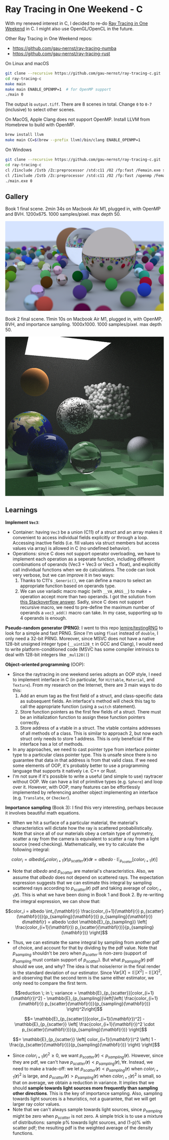 # Ray Tracing in One Weekend - C

With my renewed interest in C, I decided to re-do [Ray Tracing in One Weekend](https://raytracing.github.io/) in C. I might also use OpenGL/OpenCL in the future.

Other Ray Tracing in One Weekend repos:

- https://github.com/gau-nernst/ray-tracing-numba
- https://github.com/gau-nernst/ray-tracing-rust

On Linux and macOS

```bash
git clone --recursive https://github.com/gau-nernst/ray-tracing-c.git
cd ray-tracing-c
make main
make main ENABLE_OPENMP=1  # for OpenMP support
./main 0
```

The output is `output.tiff`. There are 8 scenes in total. Change `0` to `0-7` (inclusive) to select other scenes.

On MacOS, Apple Clang does not support OpenMP. Install LLVM from Homebrew to build with OpenMP.

```bash
brew install llvm
make main CC=$(brew --prefix llvm)/bin/clang ENABLE_OPENMP=1
```

On Windows

```bash
git clone --recursive https://github.com/gau-nernst/ray-tracing-c.git
cd ray-tracing-c
cl /Iinclude /Istb /Zc:preprocessor /std:c11 /O2 /fp:fast /Femain.exe src/*.c
cl /Iinclude /Istb /Zc:preprocessor /std:c11 /O2 /fp:fast /openmp /Femain.exe src/*.c  # for OpenMP support
./main.exe 0
```

## Gallery

Book 1 final scene. 2min 34s on Macbook Air M1, plugged in, with OpenMP and BVH. 1200x675. 1000 samples/pixel. max depth 50.

![Book 1 final scene](images/book1_final.png)

Book 2 final scene. 11min 10s on Macbook Air M1, plugged in, with OpenMP, BVH, and importance sampling. 1000x1000. 1000 samples/pixel. max depth 50.

![Book 2 final scene](images/book2_final.png)

## Learnings

**Implement `Vec3`**:
- Container: having `Vec3` be a union (C11) of a struct and an array makes it convenient to access individual fields explicitly or through a loop. Accessing inactive fields (i.e. fill values via struct members but access values via array) is allowed in C (no undefined behavior).
- Operations: since C does not support operator overloading, we have to implement each operation as a seperate function, including different combinations of operands (Vec3 + Vec3 or Vec3 + float), and explicitly call individual functions when we do calculations. The code can look very verbose, but we can improve it in two ways:
  1. Thanks to C11's `_Generic()`, we can define a macro to select an appropriate function based on operands type.
  2. We can use variadic macro magic (with `__VA_ARGS__`) to make + operation accept more than two operands. I got the solution from [this Stackoverflow answer](https://stackoverflow.com/a/11763277). Sadly, since C does not support recursive macro, we need to pre-define the maximum number of operands a `vec3_add()` macro can take. In my case, supporting up to 4 operands is enough.

**Pseudo-random generator (PRNG)**: I went to this repo [lemire/testingRNG](https://github.com/lemire/testingRNG) to look for a simple and fast PRNG. Since I'm using `float` instead of `double`, I only need a 32-bit PRNG. Moreover, since MSVC does not have a native 128-bit unsigned integer type (`__uint128_t` in GCC and Clang), I would need to write platform-conditioned code (MSVC has some compiler intrinsics to deal with 128-bit integers like `_mul128()`)

**Object-oriented programming** (OOP):
- Since the raytracing in one weekend series adopts an OOP style, I need to implement interface in C (in particular, for `Hittable`, `Material`, and `Texture`). From my research on the Internet, there are 3 main ways to do this:
  1. Add an enum tag as the first field of a struct, and class-specific data as subsequent fields. An interface's method will check this tag to call the appropriate function (using a `switch` statement).
  2. Store function pointers as the first few fields of a struct. There must be an initialization function to assign these function pointers correctly.
  3. Store address of a vtable in a struct. The vtable contains addresses of all methods of a class. This is similar to approach 2, but now each struct only needs to store 1 address. This is only beneficial if the interface has a lot of methods.
- In any approaches, we need to cast pointer type from interface pointer type to a particular class pointer type. This is unsafe since there is no guarantee that data in that address is from that valid class. If we need some elements of OOP, it's probably better to use a programming language that supports it natively i.e. C++ or Rust.
- I'm not sure if it's possible to write a useful (and simple to use) raytracer without OOP. We can have a list of primitive types (e.g. `Sphere`) and loop over it. However, with OOP, many features can be effortlessly implemented by referencing another object implementing an interface (e.g. `Translate`, or `Checker`).

**Importance sampling** (Book 3): I find this very interesting, perhaps because it involves beautiful math equations. 
- When we hit a surface of a particular material, the material's characteristics will dictate how the ray is scattered probabilistically. Note that since all of our materials obey a certain type of symmetry, scatter a ray from the camera is equivalent to scatter a ray from a light source (need checking). Mathematically, we try to calculate the following integral:
```math
color_i =  albedo \int_{\mathbf{r}} color_{i+1}(\mathbf{r}) p_{scatter}(\mathbf{r}) d\mathbf{r} =  albedo \cdot \mathbb{E}_{p_{scatter}}[color_{i+1}(\mathbf{r})]
```
- Note that $albedo$ and $p_{scatter}$ are material's characteristics. Also, we assume that $albedo$ does not depend on scattered rays. The expectation expression suggests that we can estimate this integral by sampling scattered rays according to $p_{scatter}(\mathbf{r})$ pdf and taking average of $color_{i+1}(\mathbf{r})$. This is what we have been doing in Book 1 and Book 2. By re-writing the integral expression, we can show that:
```math
color_i =  albedo \int_{\mathbf{r}} \frac{color_{i+1}(\mathbf{r}) p_{scatter}(\mathbf{r})}{p_{sampling}(\mathbf{r})} p_{sampling}(\mathbf{r}) d\mathbf{r} = albedo \cdot \mathbb{E}_{p_{sampling}} \left[ \frac{color_{i+1}(\mathbf{r}) p_{scatter}(\mathbf{r})}{p_{sampling}(\mathbf{r})} \right]
```
- Thus, we can estimate the same integral by sampling from another pdf of choice, and account for that by dividing by the pdf value. Note that $p_{sampling}$ shouldn't be zero when $p_{scatter}$ is non-zero (support of $p_{sampling}$ must contain support of $p_{scatter}$). But what $p_{sampling}(\mathbf{r})$ pdf should we use, and why? The idea is that noise/error in the final render is the standard deviation of our estimator. Since $\mathrm{Var}[X] = \mathbb{E}[X^2] - \mathbb{E}[X]^2$, and observing that the second term is the same either estimator, we only need to compare the first term.
```math
reduction \; in \; variance = \mathbb{E}_{p_{scatter}}[color_{i+1}(\mathbf{r})^2] - \mathbb{E}_{p_{sampling}}\left[\left( \frac{color_{i+1}(\mathbf{r}) p_{scatter}(\mathbf{r})}{p_{sampling}(\mathbf{r})} \right)^2\right]
```
```math
= \mathbb{E}_{p_{scatter}}[color_{i+1}(\mathbf{r})^2] - \mathbb{E}_{p_{scatter}} \left[ \frac{color_{i+1}(\mathbf{r})^2 \cdot p_{scatter}(\mathbf{r})}{p_{sampling}(\mathbf{r})} \right]
```
```math
= \mathbb{E}_{p_{scatter}} \left[ color_{i+1}(\mathbf{r})^2 \left( 1 - \frac{p_{scatter}(\mathbf{r})}{p_{sampling}(\mathbf{r})} \right) \right]
```
- Since $color_{i+1}(\mathbf{r})^2 \geq 0$, we want $p_{scatter}(\mathbf{r}) < p_{sampling}(\mathbf{r})$. However, since they are pdf, we can't have $p_{scatter}(\mathbf{r}) < p_{sampling}(\mathbf{r}), \forall \mathbf{r}$. Instead, we need to make a trade-off: we let $p_{scatter}(\mathbf{r}) < p_{sampling}(\mathbf{r})$ when $color_{i+1}(\mathbf{r})^2$ is large, and $p_{scatter}(\mathbf{r}) > p_{sampling}(\mathbf{r})$ when $color_{i+1}(\mathbf{r})^2$ is small, so that on average, we obtain a reduction in variance. It implies that we should **sample towards light sources more frequently than sampling other directions**. This is the key of importance sampling. Also, sampling towards light sources is a heuristics, not a guarantee, that we will get larger ray color values.
- Note that we can't always sample towards light sources, since $p_{sampling}$ might be zero when $p_{scatter}$ is not zero. A simple trick is to use a mixture of distributions: sample p% towards light sources, and (1-p)% with scatter pdf; the resulting pdf is the weighted average of the density functions.
